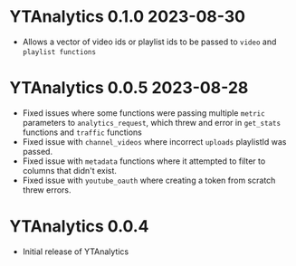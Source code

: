 # YTAnalytics 0.1.0 2023-08-30
* Allows a vector of video ids or playlist ids to  be passed to `video` and `playlist functions`



# YTAnalytics 0.0.5 2023-08-28
* Fixed issues where some functions were passing multiple `metric` parameters to `analytics_request`, which threw and error in `get_stats` functions and `traffic` functions
* Fixed issue with `channel_videos` where incorrect `uploads` playlistId was passed.
* Fixed issue with `metadata` functions where it attempted to filter to columns that didn't exist.
* Fixed issue with `youtube_oauth` where creating a token from scratch threw errors.


# YTAnalytics 0.0.4
* Initial release of YTAnalytics
